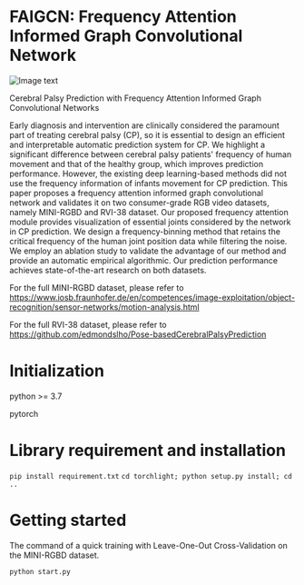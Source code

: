# FAIGCN: Frequency Attention Informed Graph Convolutional Network
![Image text](https://github.com/zhz95/hzz/blob/master/net2.png)

Cerebral Palsy Prediction with Frequency Attention Informed Graph Convolutional Networks

Early diagnosis and intervention are clinically considered the paramount part of treating cerebral palsy (CP), so it is essential to design an efficient and interpretable automatic prediction system for CP. We highlight a significant difference between cerebral palsy patients' frequency of human movement and that of the healthy group, which improves prediction performance. However, the existing deep learning-based methods did not use the frequency information of infants movement for CP prediction. This paper proposes a frequency attention informed graph convolutional network and validates it on two consumer-grade RGB video datasets, namely MINI-RGBD and RVI-38 dataset. Our proposed frequency attention module provides visualization of essential joints considered by the network in CP prediction. We design a frequency-binning method that retains the critical frequency of the human joint position data while filtering the noise. We employ an ablation study to validate the advantage of our method and provide an automatic empirical algorithmic. Our prediction performance achieves state-of-the-art research on both datasets.

For the full MINI-RGBD dataset, please refer to https://www.iosb.fraunhofer.de/en/competences/image-exploitation/object-recognition/sensor-networks/motion-analysis.html

For the full RVI-38 dataset, please refer to https://github.com/edmondslho/Pose-basedCerebralPalsyPrediction

# Initialization
python >= 3.7

pytorch

# Library requirement and installation
`
pip install requirement.txt
`
`
cd torchlight; python setup.py install; cd ..
`
# Getting started

The command of a quick training with Leave-One-Out Cross-Validation on the MINI-RGBD dataset.
```
python start.py
```

